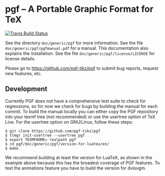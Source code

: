 # pgf – A Portable Graphic Format for TeX

[![Travis Build Status][travis-svg]][travis-link]

See the directory `doc/generic/pgf` for more information. See the file
`doc/generic/pgf/pgfmanual.pdf` for a manual. This
documentation also explains the installation.  See the file
`doc/generic/pgf/license/LICENSE` for license details.

Please go to https://github.com/pgf-tikz/pgf
to submit bug reports, request new features, etc.

## Development

Currently PGF does not have a comprehensive test suite to check for
regressions, so for now we check for bugs by building the manual for
each commit.  To build the manual locally you can either copy the PGF
repository into your texmf tree (not recommended) or use the usertree
option of TeX Live.  For the usertree option on GNU/Linux, follow
these steps:
```console
$ git clone https://github.com/pgf-tikz/pgf
$ tlmgr init-usertree --usertree pgf
$ export TEXMFHOME=`realpath pgf`
$ cd pgf/doc/generic/pgf/version-for-luatex/en/
$ make
```
We recommend building at least the version for LuaTeX, as shown in the
example above because this has the broadest coverage of PGF features.
To test the animations feature you have to build the version for
dvisvgm.

[travis-svg]: https://travis-ci.com/pgf-tikz/pgf.svg?branch=master
[travis-link]: https://travis-ci.com/pgf-tikz/pgf